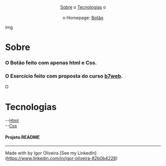 <p align="center">
<a href="#sobre">Sobre</a> o
<a href="#sobre">Tecnologias</a> o
<br><br>
o Homepage:  <a href="https://igoroliveiranunes.github.io/Cadastro-de-usuario/"> Botão</a>

img

# Sobre
<h3>O Botäo feito com apenas html e Css.</h3>
<h3>O Exercício feito com proposta do curso 
<a href="https://b7web.com.br">b7web</a>.</h3>
<p>O</p>

# Tecnologias
--<a href="https://www.learn-html.org">Html</a><br>
--<a href="https://www.css.org">Css</a><br>


<h4> Projeto README </h4>

---
Made with by Igor Oliveira [See my LinkedIn](<a href="https://www.linkedin.com/in/igor-oliveira-82b0b4228">https://www.linkedin.com/in/igor-oliveira-82b0b4228</a>)
